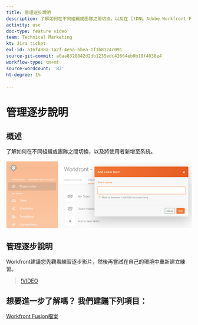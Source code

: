 ```yaml
---
title: 管理逐步說明
description: 了解如何在不同組織或團隊之間切換，以及在 [!DNL Adobe Workfront Fusion].
activity: use
doc-type: feature video
team: Technical Marketing
kt: Jira ticket
exl-id: a16f408a-1a2f-4e5a-bbea-1f1b8124c091
source-git-commit: a0aa8328842d2db1235edc42664eb0b18f4038e4
workflow-type: tm+mt
source-wordcount: '83'
ht-degree: 1%

---
```


# 管理逐步說明

## 概述

了解如何在不同組織或團隊之間切換，以及將使用者新增至系統。

![具有錯誤處理的情境的影像](assets/workfront-fusion-administration-1.png)

## 管理逐步說明

Workfront建議您先觀看練習逐步影片，然後再嘗試在自己的環境中重新建立練習。

>[!VIDEO](https://video.tv.adobe.com/v/335310/?quality=12)

## 想要進一步了解嗎？ 我們建議下列項目：

[Workfront Fusion檔案](https://experienceleague.adobe.com/docs/workfront/using/adobe-workfront-fusion/workfront-fusion-2.html?lang=en)
